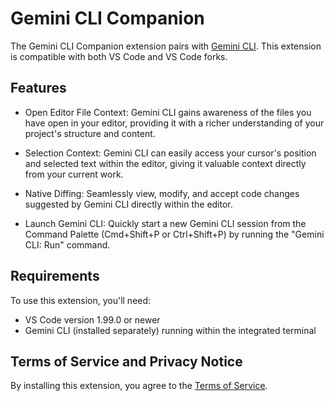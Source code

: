 # Gemini CLI Companion

The Gemini CLI Companion extension pairs with [Gemini CLI](https://github.com/google-gemini/gemini-cli). This extension is compatible with both VS Code and VS Code forks.

## Features

- Open Editor File Context: Gemini CLI gains awareness of the files you have open in your editor, providing it with a richer understanding of your project's structure and content.

- Selection Context: Gemini CLI can easily access your cursor's position and selected text within the editor, giving it valuable context directly from your current work.

- Native Diffing: Seamlessly view, modify, and accept code changes suggested by Gemini CLI directly within the editor.

- Launch Gemini CLI: Quickly start a new Gemini CLI session from the Command Palette (Cmd+Shift+P or Ctrl+Shift+P) by running the "Gemini CLI: Run" command.

## Requirements

To use this extension, you'll need:

- VS Code version 1.99.0 or newer
- Gemini CLI (installed separately) running within the integrated terminal

## Terms of Service and Privacy Notice

By installing this extension, you agree to the [Terms of Service](https://github.com/hermannhahn/gemini-cli/blob/main/docs/tos-privacy.md).
